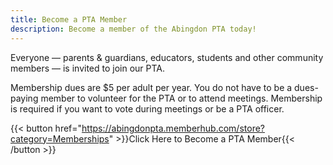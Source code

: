 ```yaml
---
title: Become a PTA Member
description: Become a member of the Abingdon PTA today!
---
```


Everyone — parents & guardians, educators, students and other community members — is invited to join our PTA.

Membership dues are $5 per adult per year. You do not have to be a dues-paying member to volunteer for the PTA or to attend meetings. Membership is required if you want to vote during meetings or be a PTA officer.

{{< button href="https://abingdonpta.memberhub.com/store?category=Memberships" >}}Click Here to Become a PTA Member{{< /button >}}